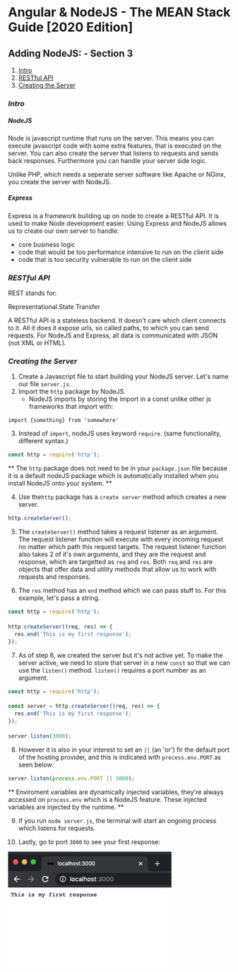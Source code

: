 # Angular & NodeJS - The MEAN Stack Guide [2020 Edition]

## Adding NodeJS:  - Section 3

1. [ Intro ](#intro)
2. [ RESTful API ](#restful-api)
3. [ Creating the Server ](#creating-the-server)

<a data="intro"></a>

### **_Intro_**

##### NodeJS

Node is javascript runtime that runs on the server. This means you can execute javascript code with some extra features, that is executed on the server. You can also create the server that listens to requests and sends back responses. Furthermore you can handle your server side logic.

Unlike PHP, which needs a seperate server software like Apache or NGinx, you create the server with NodeJS. 

##### Express

Express is a framework building up on node to create a RESTful API. It is used to make Node development easier. Using Express and NodeJS allows us to create our own server to handle: 
- core business logic
- code that would be too performance intensive to run on the client side
- code that is too security vulnerable to run on the client side


<a data="restful-api"></a>

### **_RESTful API_**

REST stands for:

Representational State Transfer

A RESTful API is a stateless backend. It doesn't care which client connects to it. All it does it expose urls, so called paths, to which you can send requests. For NodeJS and Express, all data is communicated with JSON (not XML or HTML).


<a data="creating-the-server"></a>

### **_Creating the Server_**

1. Create a Javascript file to start building your NodeJS server. Let's name our file `server.js`.
2. Import the `http` package by NodeJS.
    - NodeJS imports by storing the import in a const unlike other js frameworks that import with:

```
import {something} from 'somewhere'
```

3. Instead of `import`, nodeJS uses keyword `require`. (same functionality, different syntax.)

```js
const http = require('http');
```

** The `http` package does not need to be in your `package.json` file because it is a default nodeJS package which is automatically installed when you install NodeJS onto your system. **

4. Use the`http` package has a `create server` method which creates a new server.

```js
http.createServer();
```

5. The `createServer()` method takes a request listener as an argument. The request listener function will execute with every incoming request no matter which path this request targets. The request listener function also takes 2 of it's own arguments, and they are the request and response, which  are targetted as `req` and `res`. Both `req` and `res` are objects that offer data and utility methods that allow us to work with requests and responses.

6. The `res` method has an `end` method which we can pass stuff to. For this example, let's pass a string.

```js
const http = require('http');

http.createServer((req, res) => {
  res.end('This is my first response');
});
```

7. As of step 6, we created the server but it's not active yet. To make the server active, we need to store that server in a new `const` so that we can use the `listen()` method. `listen()` requires a port number as an argument.

```js
const http = require('http');

const server = http.createServer((req, res) => {
  res.end('This is my first response');
});

server.listen(3000);
```

8. However it is also in your interest to set an `||` (an 'or') fir the default port of the hosting provider, and this is indicated with `process.env.PORT` as seen below:

```js
server.listen(process.env.PORT || 3000);
```

** Enviroment variables are dynamically injected variables, they're always accessed on `process.env` which is a NodeJS feature. These injected variables are injected by the runtime. **

9. If you run `node server.js`, the terminal will start an ongoing process which listens for requests.

10. Lastly, go to port `3000` to see your first response:

![Post 3000](./images/s3p1.png)